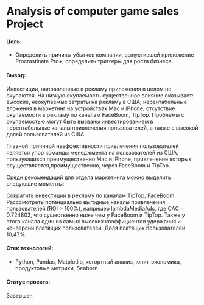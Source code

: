 # Analysis of computer game sales Project

#### Цель: 
- Определить причины убытков компании, выпустившей приложение Procrastinate Pro+, определить триггеры для роста бизнеса.

#### Вывод:
Инвестиции, направленные в рекламу приложения в целом не окупаются.
На низкую окупаемость существенное влияние оказывает:
высокие, неокупаемые затраты на рекламу в США;
нерентабельные вложения в маркетинг на устройствах Mac и iPhone;
отсутствие окупаемости в рекламу по каналам FaceBoom, TipTop.
Проблемы с окупаемостью могут быть вызваны инвестированием в нерентабельные каналы привлечения пользователей, а также с высокой долей пользователей из США.

Главной причиной неэффективности привлечения пользователей является упор команды менеджмента на пользователей из США, пользующихся преимущественно Mac и iPhone, привлечение которых осуществляется,преимущественно, через FaceBoom и TipTop.

Среди рекомендаций для отдела маркетинга можно выделить следующие моменты:

Сократить инвестиции в рекламу по каналам TipTop, FaceBoom.
Расссмотреть потенциально выгодные каналы привлечения пользователей (ROI > 100%), например lambdaMediaAds, где САС = 0.724802, что существенно ниже чем у FaceBoom и TipTop. Также у этого канала один из самых высоких коэффициентов удержания и конверсии платящих пользователей. Доля платящих пользователей 10,47%.

#### Стек технологий:
- Python, Pandas, Matplotlib, когортный анализ, юнит-экономика, продуктовые метрики, Seaborn.

#### Статус проекта:
Завершен
